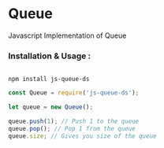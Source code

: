 # Queue

Javascript Implementation of Queue

### Installation & Usage :

```Installation

npm install js-queue-ds

```

```Javascript
const Queue = require('js-queue-ds');

let queue = new Queue();

queue.push(1); // Push 1 to the queue
queue.pop(); // Pop 1 from the queue
queue.size; // Gives you size of the queue
```
